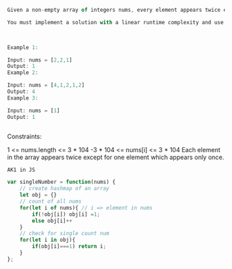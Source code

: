 ```js
Given a non-empty array of integers nums, every element appears twice except for one. Find that single one.

You must implement a solution with a linear runtime complexity and use only constant extra space.

 

Example 1:

Input: nums = [2,2,1]
Output: 1
Example 2:

Input: nums = [4,1,2,1,2]
Output: 4
Example 3:

Input: nums = [1]
Output: 1
 
```

Constraints:

1 <= nums.length <= 3 * 104
-3 * 104 <= nums[i] <= 3 * 104
Each element in the array appears twice except for one element which appears only once.

`AK1 in JS`
```js
var singleNumber = function(nums) {
    // create hashmap of an array
    let obj = {} 
    // count of all nums
    for(let i of nums){ // i => element in nums
        if(!obj[i]) obj[i] =1;
        else obj[i]++
    }
    // check for single count num
    for(let i in obj){
        if(obj[i]===1) return i;
    }
};
```
